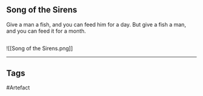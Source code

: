 ## Song of the Sirens
Give a man a fish, and you can feed him for a day.
But give a fish a man, and you can feed it for a month.
## 
![[Song of the Sirens.png]]

---
## Tags
#Artefact